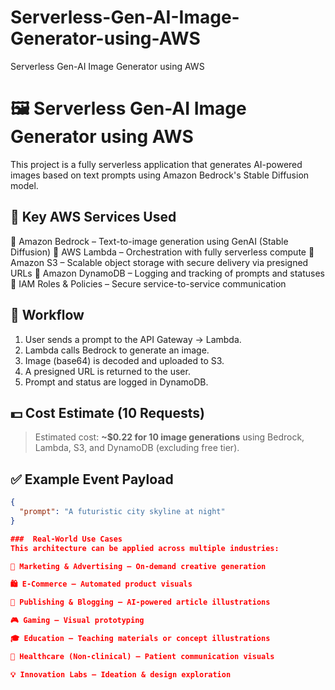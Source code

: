 # Serverless-Gen-AI-Image-Generator-using-AWS
Serverless Gen-AI Image Generator using AWS



# 🖼️ Serverless Gen-AI Image Generator using AWS

This project is a fully serverless application that generates AI-powered images based on text prompts using Amazon Bedrock's Stable Diffusion model.

## 🧰 Key AWS Services Used
🔹 Amazon Bedrock – Text-to-image generation using GenAI (Stable Diffusion)
🔹 AWS Lambda – Orchestration with fully serverless compute
🔹 Amazon S3 – Scalable object storage with secure delivery via presigned URLs
🔹 Amazon DynamoDB – Logging and tracking of prompts and statuses
🔹 IAM Roles & Policies – Secure service-to-service communication

## 🔁 Workflow

1. User sends a prompt to the API Gateway → Lambda.
2. Lambda calls Bedrock to generate an image.
3. Image (base64) is decoded and uploaded to S3.
4. A presigned URL is returned to the user.
5. Prompt and status are logged in DynamoDB.

## 💵 Cost Estimate (10 Requests)

> Estimated cost: **~$0.22 for 10 image generations** using Bedrock, Lambda, S3, and DynamoDB (excluding free tier).

## ✅ Example Event Payload

```json
{
  "prompt": "A futuristic city skyline at night"
}

###  Real-World Use Cases
This architecture can be applied across multiple industries:

🎨 Marketing & Advertising – On-demand creative generation

🛍️ E-Commerce – Automated product visuals

📰 Publishing & Blogging – AI-powered article illustrations

🎮 Gaming – Visual prototyping

🎓 Education – Teaching materials or concept illustrations

🏥 Healthcare (Non-clinical) – Patient communication visuals

💡 Innovation Labs – Ideation & design exploration
